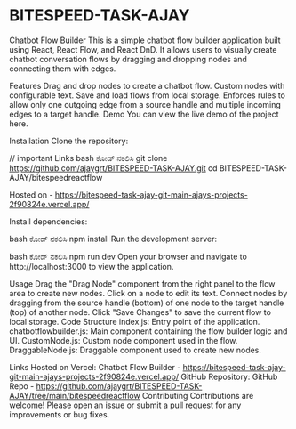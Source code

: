 # BITESPEED-TASK-AJAY

Chatbot Flow Builder This is a simple chatbot flow builder application built using React, React Flow, and React DnD. It allows users to visually create chatbot conversation flows by dragging and dropping nodes and connecting them with edges.

Features Drag and drop nodes to create a chatbot flow. Custom nodes with configurable text. Save and load flows from local storage. Enforces rules to allow only one outgoing edge from a source handle and multiple incoming edges to a target handle. Demo You can view the live demo of the project here.

Installation Clone the repository:

// important Links bash ಕೋಡ್ ನಕಲಿಸಿ git clone https://github.com/ajaygrt/BITESPEED-TASK-AJAY.git cd BITESPEED-TASK-AJAY/bitespeedreactflow

Hosted on - https://bitespeed-task-ajay-git-main-ajays-projects-2f90824e.vercel.app/

Install dependencies:

bash ಕೋಡ್ ನಕಲಿಸಿ npm install Run the development server:

bash ಕೋಡ್ ನಕಲಿಸಿ npm run dev Open your browser and navigate to http://localhost:3000 to view the application.

Usage Drag the "Drag Node" component from the right panel to the flow area to create new nodes. Click on a node to edit its text. Connect nodes by dragging from the source handle (bottom) of one node to the target handle (top) of another node. Click "Save Changes" to save the current flow to local storage. Code Structure index.js: Entry point of the application. chatbotflowbuilder.js: Main component containing the flow builder logic and UI. CustomNode.js: Custom node component used in the flow. DraggableNode.js: Draggable component used to create new nodes.

Links Hosted on Vercel: Chatbot Flow Builder - https://bitespeed-task-ajay-git-main-ajays-projects-2f90824e.vercel.app/ GitHub Repository: GitHub Repo - https://github.com/ajaygrt/BITESPEED-TASK-AJAY/tree/main/bitespeedreactflow Contributing Contributions are welcome! Please open an issue or submit a pull request for any improvements or bug fixes.
